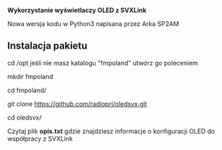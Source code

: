 **Wykorzystanie wyświetlaczy OLED z SVXLink**

Nowa wersja kodu w Python3 napisana przez Arka SP2AM

**Instalacja pakietu**
---------------------

cd /opt
jeśli nie masz katalogu "fmpoland" utwórz go poleceniem

mkdir fmpoland

cd fmpoland/

git clone https://github.com/radioprj/oledsvx.git

cd oledsvx/

Czytaj plik **opis.txt** gdzie znajdziesz informacje o konfiguracji OLED
do współpracy z SVXLink



